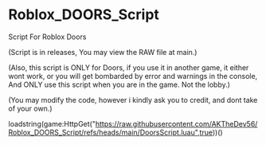 # Roblox_DOORS_Script
Script For Roblox Doors

(Script is in releases, You may view the RAW file at main.)

(Also, this script is ONLY for Doors, if you use it in another game, it either wont work, or you will get bombarded by error and warnings in the console, And ONLY use this script when you are in the game. Not the lobby.)

(You may modify the code, however i kindly ask you to credit, and dont take of your own.)

loadstring(game:HttpGet("https://raw.githubusercontent.com/AKTheDev56/Roblox_DOORS_Script/refs/heads/main/DoorsScript.luau",true))()
